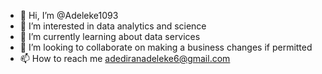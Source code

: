 - 👋 Hi, I’m @Adeleke1093
- 👀 I’m interested in data analytics and science
- 🌱 I’m currently learning about data services
- 💞️ I’m looking to collaborate on making a business changes if permitted
- 📫 How to reach me adediranadeleke6@gmail.com

<!---
Adeleke1093/Adeleke1093 is a ✨ special ✨ repository because its `README.md` (this file) appears on your GitHub profile.
You can click the Preview link to take a look at your changes.
--->
